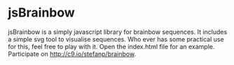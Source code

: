 jsBrainbow
==========

jsBrainbow is a simply javascript library for brainbow sequences. It includes a simple svg tool to visualise sequences. Who ever has some practical use for this, feel free to play with it. Open the index.html file for an example. Participate on http://c9.io/stefanp/brainbow.

